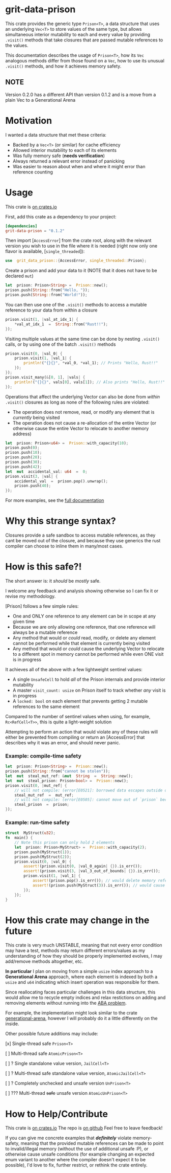 # grit-data-prison
This crate provides the generic type `Prison<T>`, a data structure that uses an underlying `Vec<T>` to store values of the same type, but allows simultaneous interior mutability to each and every  value by providing `.visit()` methods that take closures that are passed mutable references to the values.

This documentation describes the usage of `Prison<T>`, how its `Vec` analogous methods differ from those found on a `Vec`, how to use its unusual `.visit()` methods, and how it achieves memory safety.

## NOTE
Version 0.2.0 has a different API than version 0.1.2 and is a move from a plain Vec to a Generational Arena
# Motivation
I wanted a data structure that met these criteria:
- Backed by a `Vec<T>` (or similar) for cache efficiency
- Allowed interior mutability to each of its elements
- Was fully memory safe (**needs verification**)
- Always returned a relevant error instead of panicking
- Was easier to reason about when and where it might error than reference counting
# Usage
This crate is [on crates.io](https://crates.io/crates/grit-data-prison)

First, add this crate as a dependency to your project:
```toml
[dependencies]
grit-data-prison = "0.1.2"
```
Then import [`AccessError`] from the crate root, along with the relevant version you wish to use in the file where it is needed (right now only one flavor is available, [`single_threaded`]):
```rust
use  grit_data_prison::{AccessError, single_threaded::Prison};
```
Create a prison and add your data to it (NOTE that it does not have to be declared `mut`)
```rust
let  prison: Prison<String> =  Prison::new();
prison.push(String::from("Hello, "));
prison.push(String::from("World!"));
```
You can then use one of the `.visit()` methods to access a mutable reference to your data from within a closure
```rust
prison.visit(1, |val_at_idx_1| {
    *val_at_idx_1  =  String::from("Rust!!");
});
```
Visiting multiple values at the same time can be done by nesting `.visit()` calls, or by using one of the batch `.visit()` methods
```rust
prison.visit(0, |val_0| {
    prison.visit(1, |val_1| {
        println!("{}{}", *val_0, *val_1); // Prints "Hello, Rust!!"
    });
});
prison.visit_many(&[0, 1], |vals| {
    println!("{}{}", vals[0], vals[1]); // Also prints "Hello, Rust!!"
});
```
Operations that affect the underlying Vector can also be done from *within* `.visit()` closures as long as none of the following rules are violated:
- The operation does not remove, read, or modify any element that is *currently* being visited
- The operation does not cause a re-allocation of the entire Vector (or otherwise cause the entire Vector to relocate to another memory address)
```rust
let  prison: Prison<u64> =  Prison::with_capacity(10);
prison.push(0);
prison.push(10);
prison.push(20);
prison.push(30);
prison.push(42);
let  mut  accidental_val: u64  =  0;
prison.visit(3, |val| {
    accidental_val  =  prison.pop().unwrap();
    prison.push(40);
});
```
For more examples, see the [full documentation](https://docs.rs/grit-data-prison/0.1.2/grit_data_prison/)
# Why this strange syntax?
Closures provide a safe sandbox to access mutable references, as they cant be moved out of the closure, and because they use generics the rust compiler can choose to inline them in many/most cases.
# How is this safe?!
The short answer is: it *should* be *mostly* safe.

I welcome any feedback and analysis showing otherwise so I can fix it or revise my methodology.

[Prison] follows a few simple rules:
- One and ONLY one reference to any element can be in scope at any given time
- Because we are only allowing one reference, that one reference will always be a mutable reference
- Any method that would or *could* read, modify, or delete any element cannot be performed while that element is currently being visited
- Any method that would or *could* cause the underlying Vector to relocate to a different spot in memory cannot be performed while even ONE visit is in progress

It achieves all of the above with a few lightweight sentinel values:
- A single `UnsafeCell` to hold *all* of the Prison internals and provide interior mutability
- A master `visit_count: usize` on Prison itself to track whether *any* visit is in progress
- A `locked: bool` on each element that prevents getting 2 mutable references to the same element

Compared to the number of sentinel values when using, for example, `Rc<RefCell<T>>`, this is quite a light-weight solution

Attempting to perform an action that would violate any of these rules will either be prevented from compiling or return an [AccessError] that describes why it was an error, and should never panic.
### Example: compile-time safety
```rust
let  prison: Prison<String> =  Prison::new();
prison.push(String::from("cannot be stolen"));
let  mut  steal_mut_ref: &mut  String  =  String::new();
let  mut  steal_prison: Prison<bool> =  Prison::new();
prison.visit(0, |mut_ref| {
    // will not compile: (error[E0521]: borrowed data escapes outside of closure)
    steal_mut_ref  =  mut_ref;
    // will not compile: (error[E0505]: cannot move out of `prison` because it is borrowed)
    steal_prison  =  prison;
});
```
### Example: run-time safety
```rust
struct  MyStruct(u32);
fn  main() {
    // Note this prison can only hold 2 elements
    let  prison: Prison<MyStruct> =  Prison::with_capacity(2); 
    prison.push(MyStruct(1));
    prison.push(MyStruct(2));
    prison.visit(0, |val_0| {
        assert!(prison.visit(0, |val_0_again| {}).is_err());
        assert!(prison.visit(3, |val_3_out_of_bounds| {}).is_err());
        prison.visit(1, |val_1| {
            assert!(prison.pop().is_err()); // would delete memory referenced by val_1
            assert!(prison.push(MyStruct(3)).is_err()); // would cause reallocation and invalidate any current references
        });
    });
}
```
# How this crate may change in the future
This crate is very much UNSTABLE, meaning that not every error condition may have a test, methods may return different errors/values as my understanding of how they should be properly implemented evolves, I may add/remove methods altogether, etc.

**In particular** I plan on moving from a simple `usize` index approach to a **Generational Arena** approach, where each element is indexed by both a `usize` and `u64` indicating which insert operation was responsible for them.

Since reallocating faces particular challenges in this data structure, this would allow me to recycle empty indices and relax restictions on adding and removing elements without running into the [ABA problem](https://en.wikipedia.org/wiki/ABA_problem).

For example, the implementation might look similar to the crate [generational-arena](https://crates.io/crates/generational-arena), however I will probably do it a little differently on the inside.

Other possible future additions may include:

[x] Single-thread safe `Prison<T>`

[ ] Multi-thread safe `AtomicPrison<T>`

[ ] ? Single standalone value version, `JailCell<T>`

[ ] ? Multi-thread safe standalone value version, `AtomicJailCell<T>`

[ ] ? Completely unchecked and unsafe version `UnPrison<T>`

[ ] ??? Multi-thread ~~safe~~ unsafe version `AtomicUnPrison<T>`

# How to Help/Contribute
This crate is [on crates.io](https://crates.io/crates/grit-data-prison)
The repo is [on github](https://github.com/gabe-lee/grit-data-prison)
Feel free to leave feedback!

If you can give me concrete examples that ***definitely*** violate memory-safety, meaning that the provided mutable references can be made to point to invalid/illegal memory (without the use of additional unsafe :P), or otherwise cause unsafe conditions (for example changing an expected enum variant to another where the compiler doesn't expect it to be possible), I'd love to fix, further restrict, or rethink the crate entirely.
